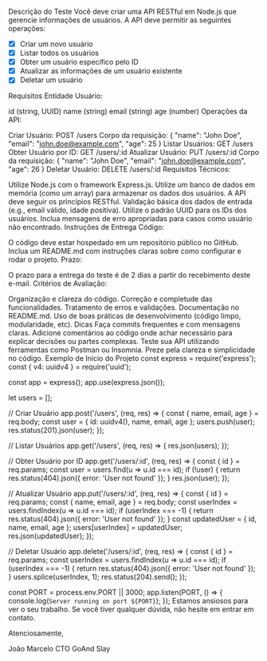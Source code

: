Descrição do Teste
Você deve criar uma API RESTful em Node.js que gerencie informações de usuários. A API deve permitir as seguintes operações:

- [x] Criar um novo usuário
- [x] Listar todos os usuários
- [x] Obter um usuário específico pelo ID
- [x] Atualizar as informações de um usuário existente
- [x] Deletar um usuário

Requisitos
Entidade Usuário:

id (string, UUID)
name (string)
email (string)
age (number)
Operações da API:

Criar Usuário: POST /users
Corpo da requisição: { "name": "John Doe", "email": "john.doe@example.com", "age": 25 }
Listar Usuários: GET /users
Obter Usuário por ID: GET /users/:id
Atualizar Usuário: PUT /users/:id
Corpo da requisição: { "name": "John Doe", "email": "john.doe@example.com", "age": 26 }
Deletar Usuário: DELETE /users/:id
Requisitos Técnicos:

Utilize Node.js com o framework Express.js.
Utilize um banco de dados em memória (como um array) para armazenar os dados dos usuários.
A API deve seguir os princípios RESTful.
Validação básica dos dados de entrada (e.g., email válido, idade positiva).
Utilize o padrão UUID para os IDs dos usuários.
Inclua mensagens de erro apropriadas para casos como usuário não encontrado.
Instruções de Entrega
Código:

O código deve estar hospedado em um repositório público no GitHub.
Inclua um README.md com instruções claras sobre como configurar e rodar o projeto.
Prazo:

O prazo para a entrega do teste é de 2 dias a partir do recebimento deste e-mail.
Critérios de Avaliação:

Organização e clareza do código.
Correção e completude das funcionalidades.
Tratamento de erros e validações.
Documentação no README.md.
Uso de boas práticas de desenvolvimento (código limpo, modularidade, etc).
Dicas
Faça commits frequentes e com mensagens claras.
Adicione comentários ao código onde achar necessário para explicar decisões ou partes complexas.
Teste sua API utilizando ferramentas como Postman ou Insomnia.
Preze pela clareza e simplicidade no código.
Exemplo de Início do Projeto
const express = require('express');
const { v4: uuidv4 } = require('uuid');

const app = express();
app.use(express.json());

let users = [];

// Criar Usuário
app.post('/users', (req, res) => {
const { name, email, age } = req.body;
const user = { id: uuidv4(), name, email, age };
users.push(user);
res.status(201).json(user);
});

// Listar Usuários
app.get('/users', (req, res) => {
res.json(users);
});

// Obter Usuário por ID
app.get('/users/:id', (req, res) => {
const { id } = req.params;
const user = users.find(u => u.id === id);
if (!user) {
return res.status(404).json({ error: 'User not found' });
}
res.json(user);
});

// Atualizar Usuário
app.put('/users/:id', (req, res) => {
const { id } = req.params;
const { name, email, age } = req.body;
const userIndex = users.findIndex(u => u.id === id);
if (userIndex === -1) {
return res.status(404).json({ error: 'User not found' });
}
const updatedUser = { id, name, email, age };
users[userIndex] = updatedUser;
res.json(updatedUser);
});

// Deletar Usuário
app.delete('/users/:id', (req, res) => {
const { id } = req.params;
const userIndex = users.findIndex(u => u.id === id);
if (userIndex === -1) {
return res.status(404).json({ error: 'User not found' });
}
users.splice(userIndex, 1);
res.status(204).send();
});

const PORT = process.env.PORT || 3000;
app.listen(PORT, () => {
console.log(`Server running on port ${PORT}`);
});
Estamos ansiosos para ver o seu trabalho. Se você tiver qualquer dúvida, não hesite em entrar em contato.

Atenciosamente,

João Marcelo
CTO
GoAnd Slay
